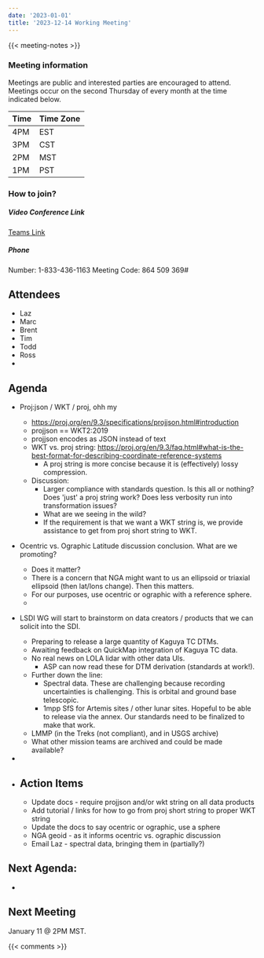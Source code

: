 ```yaml
---
date: '2023-01-01'
title: '2023-12-14 Working Meeting'
---
```


{{<  meeting-notes >}}

### Meeting information
Meetings are public and interested parties are encouraged to attend. Meetings occur on the second Thursday of every month at the time indicated below.

| Time | Time Zone |
|------|-----------|
| 4PM  | EST |
| 3PM  | CST |
| 2PM  | MST |
| 1PM  | PST | 

### How to join?

##### Video Conference Link
[Teams Link](https://teams.microsoft.com/l/meetup-join/19%3ameeting_NjM0MzI5NGUtZDI1ZS00YWVjLWI1MTctYjUzZTU4OTVlNWIz%40thread.v2/0?context=%7b%22Tid%22%3a%220693b5ba-4b18-4d7b-9341-f32f400a5494%22%2c%22Oid%22%3a%22c27c6e98-e45a-45ff-aea5-7f10d6fe67c1%22%7d)

##### Phone
Number: 1-833-436-1163
Meeting Code: 864 509 369#

## Attendees
- Laz
- Marc
- Brent
- Tim
- Todd
- Ross
- 

## Agenda
- Proj:json / WKT / proj, ohh my
  - https://proj.org/en/9.3/specifications/projjson.html#introduction
  - projjson == WKT2:2019
  - projjson encodes as JSON instead of text
  - WKT vs. proj string: https://proj.org/en/9.3/faq.html#what-is-the-best-format-for-describing-coordinate-reference-systems
      - A proj string is more concise because it is (effectively) lossy compression.
  - Discussion:
    - Larger compliance with standards question. Is this all or nothing? Does 'just' a proj string work? Does less verbosity run into transformation issues?
    - What are we seeing in the wild?
    - If the requirement is that we want a WKT string is, we provide assistance to get from proj short string to WKT.

- Ocentric vs. Ographic Latitude discussion conclusion. What are we promoting?
  - Does it matter?
  - There is a concern that NGA might want to us an ellipsoid or triaxial ellipsoid (then lat/lons change). Then this matters.
  - For our purposes, use ocentric or ographic with a reference sphere.
  - 

- LSDI WG will start to brainstorm on data creators / products that we can solicit into the SDI.
  - Preparing to release a large quantity of Kaguya TC DTMs.
  - Awaiting feedback on QuickMap integration of Kaguya TC data.
  - No real news on LOLA lidar with other data UIs.
    - ASP can now read these for DTM derivation (standards at work!).
  - Further down the line:
    - Spectral data. These are challenging because recording uncertainties is challenging. This is orbital and ground base telescopic.
    - 1mpp SfS for Artemis sites / other lunar sites. Hopeful to be able to release via the annex. Our standards need to be finalized to make that work.
  - LMMP (in the Treks (not compliant), and in USGS archive)
  - What other mission teams are archived and could be made available?

- 

- ## Action Items
  - Update docs - require projjson and/or wkt string on all data products
  - Add tutorial / links for how to go from proj short string to proper WKT string
  - Update the docs to say ocentric or ographic, use a sphere
  - NGA geoid - as it informs ocentric vs. ographic discussion
  - Email Laz - spectral data, bringing them in (partially?)


## Next Agenda:
- 
  
## Next Meeting
January 11 @ 2PM MST.

{{< comments >}}
